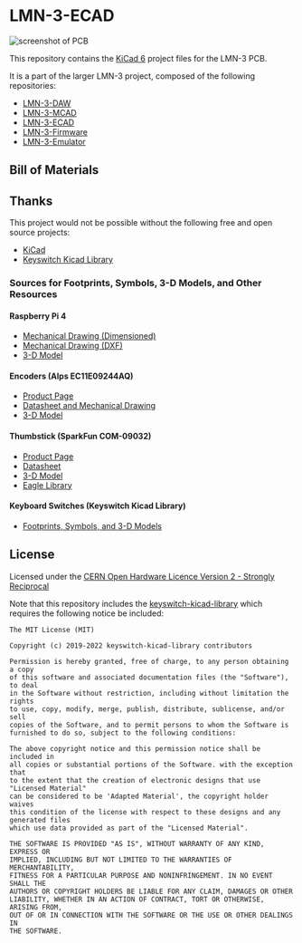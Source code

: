 # LMN-3-ECAD

![screenshot of PCB](https://github.com/stonepreston/LMN-3-ECAD/blob/main/.github/images/pcb_editor_screenshot.png)

This repository contains the [KiCad 6](https://www.kicad.org/) project files for the LMN-3 PCB.

It is a part of the larger LMN-3 project, composed of the following
repositories:
- [LMN-3-DAW](https://github.com/stonepreston/LMN-3-DAW)
- [LMN-3-MCAD](https://github.com/stonepreston/LMN-3-MCAD)
- [LMN-3-ECAD](https://github.com/stonepreston/LMN-3-ECAD)
- [LMN-3-Firmware](https://github.com/stonepreston/LMN-3-Firmware)
- [LMN-3-Emulator](https://github.com/stonepreston/LMN-3-Emulator)

## Bill of Materials

## Thanks
This project would not be possible without the following free and open source projects:
- [KiCad](https://www.kicad.org/)
- [Keyswitch Kicad Library](https://github.com/perigoso/keyswitch-kicad-library)

### Sources for Footprints, Symbols, 3-D Models, and Other Resources
#### Raspberry Pi 4
- [Mechanical Drawing (Dimensioned)](https://datasheets.raspberrypi.com/rpi4/raspberry-pi-4-mechanical-drawing.pdf)
- [Mechanical Drawing (DXF)](https://datasheets.raspberrypi.com/rpi4/raspberry-pi-4-mechanical-drawing.dxf)
- [3-D Model](https://grabcad.com/library/raspberry-pi-4-model-b-1)

#### Encoders (Alps EC11E09244AQ)
- [Product Page](https://www.mouser.com/ProductDetail/Alps-Alpine/EC11E09244AQ?qs=fMKjfF2mFohVUA4%2Ftyw7NQ%3D%3D)
- [Datasheet and Mechanical Drawing](https://tech.alpsalpine.com/prod/e/html/encoder/incremental/ec11/ec11e09244aq.html)
- [3-D Model](https://www.snapeda.com/parts/EC11E09244AQ/ALPS/view-part/?welcome=home&t=EC11E)

#### Thumbstick (SparkFun COM-09032)
- [Product Page](https://www.digikey.com/en/products/detail/sparkfun-electronics/COM-09032/6823623)
- [Datasheet](https://media.digikey.com/pdf/Data%20Sheets/Sparkfun%20PDFs/COM-09032_Web.pdf)
- [3-D Model](https://www.snapeda.com/parts/COM-09032/SparkFun%20Electronics/view-part/?t=joystick)
- [Eagle Library](https://github.com/sparkfun/SparkFun-Eagle-Libraries)

#### Keyboard Switches (Keyswitch Kicad Library)
- [Footprints, Symbols, and 3-D Models](https://github.com/perigoso/keyswitch-kicad-library)

## License
Licensed under the [CERN Open Hardware Licence Version 2 - Strongly Reciprocal](https://ohwr.org/cern_ohl_s_v2.txt)

Note that this repository includes the [keyswitch-kicad-library](https://github.com/perigoso/keyswitch-kicad-library) which requires the following notice be included:
```
The MIT License (MIT)

Copyright (c) 2019-2022 keyswitch-kicad-library contributors

Permission is hereby granted, free of charge, to any person obtaining a copy
of this software and associated documentation files (the "Software"), to deal
in the Software without restriction, including without limitation the rights
to use, copy, modify, merge, publish, distribute, sublicense, and/or sell
copies of the Software, and to permit persons to whom the Software is
furnished to do so, subject to the following conditions:

The above copyright notice and this permission notice shall be included in
all copies or substantial portions of the Software. with the exception that
to the extent that the creation of electronic designs that use "Licensed Material"
can be considered to be 'Adapted Material', the copyright holder waives
this condition of the license with respect to these designs and any generated files
which use data provided as part of the "Licensed Material".

THE SOFTWARE IS PROVIDED "AS IS", WITHOUT WARRANTY OF ANY KIND, EXPRESS OR
IMPLIED, INCLUDING BUT NOT LIMITED TO THE WARRANTIES OF MERCHANTABILITY,
FITNESS FOR A PARTICULAR PURPOSE AND NONINFRINGEMENT. IN NO EVENT SHALL THE
AUTHORS OR COPYRIGHT HOLDERS BE LIABLE FOR ANY CLAIM, DAMAGES OR OTHER
LIABILITY, WHETHER IN AN ACTION OF CONTRACT, TORT OR OTHERWISE, ARISING FROM,
OUT OF OR IN CONNECTION WITH THE SOFTWARE OR THE USE OR OTHER DEALINGS IN
THE SOFTWARE.
```
